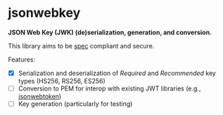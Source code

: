 # jsonwebkey

**JSON Web Key (JWK) (de)serialization, generation, and conversion.**

This library aims to be [spec](https://tools.ietf.org/html/rfc7517#section-4.3) compliant and secure.

Features:
- [x] Serialization and deserialization of _Required_ and _Recommended_ key types (HS256, RS256, ES256)
- [ ] Conversion to PEM for interop with existing JWT libraries (e.g., [jsonwebtoken](https://crates.io/crates/jsonwebtoken))
- [ ] Key generation (particularly for testing)
